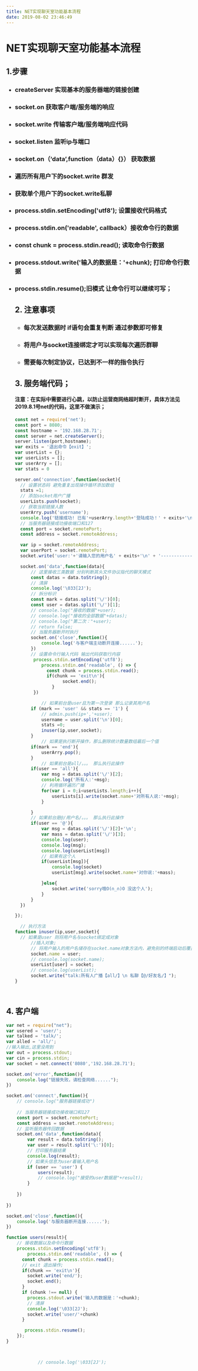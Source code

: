 ```yaml
---
title: NET实现聊天室功能基本流程
date: 2019-08-02 23:46:49
---
```

# NET实现聊天室功能基本流程

## 1.步骤

* ### createServer 实现基本的服务器端的链接创建

* ### socket.on 获取客户端/服务端的响应

* ### socket.write 传输客户端/服务端响应代码

* ### socket.listen 监听ip与端口

* ### socket.on（‘data’,function（data）{}） 获取数据

* ### 遍历所有用户下的socket.write 群发

* ### 获取单个用户下的socket.write私聊

* ### process.stdin.setEncoding('utf8'); 设置接收代码格式

* ### process.stdin.on('readable', callback）接收命令行的数据

* ### const chunk = process.stdin.read(); 读取命令行数据

* ### process.stdout.write('输入的数据是：'+chunk); 打印命令行数据

* ### process.stdin.resume();旧模式 让命令行可以继续可写；

  ## 2. 注意事项

  * ### 每次发送数据时 if语句会重复判断 通过参数即可修复

  * ### 将用户与socket连接绑定才可以实现每次遍历群聊

  * ### 需要每次制定协议，已达到不一样的指令执行

  ## 3. 服务端代码；

  #### 注意：在实际中需要进行心跳，以防止运营商网络超时断开，具体方法见2019.8.1号net的代码，这里不做演示；

  ```js
  const net = require('net');
  const port = 8080;
  const hostname = '192.168.28.71';
  const server = net.createServer();
  server.listen(port,hostname);
  var exits = '退出命令【exit】';
  var userList = {};
  var userLists = [];
  var userArry = [];
  var stats = 0
  
  server.on('connection',function(socket){
  	// 设置状态码 避免重复出现操作循环添加数组
  	stats =1;
  	// 添加socket用户广播
  	userLists.push(socket);
  	// 获取当前链接人数
  	userArry.push('username');
  	console.log('链接成功! 已有'+userArry.length+'登陆成功！' + exits+'\n');
  	// 当服务器链接成功接收端口和127
  	const port = socket.remotePort;
  	const address = socket.remoteAddress;
  
  	var ip = socket.remoteAddress;
  	var userPort = socket.remotePort;
  	socket.write('user:'+'请输入您的用户名' + exits+'\n' + '-----------------INSRER INTO--------------------');
  
  	socket.on('data',function(data){
  		// 这里接收三类数据 分别判断其头文件协议指代的聊天模式
  		const datas = data.toString();
  		// 清屏
  		console.log('\033[2J');
  		// 拆分标识
  		const mark = datas.split('\/')[0];
  		const user = datas.split('\/')[1];
  		// console.log("接收的数据"+user);
  		// console.log("接收的全部数据"+datas);
  		// console.log("第二次："+user);
  		// return false;
  		// 当服务器断开时执行
  		socket.on('close',function(){
  			console.log('与客户端主动断开连接......');
  		})
  		// 设置命令行输入代码 输出代码获取行内容
  		 process.stdin.setEncoding('utf8');
  			process.stdin.on('readable', () => {
  			  const chunk = process.stdin.read();
  			  if(chunk == 'exit\n'){
  	 			 	socket.end();
  	 			}
  		 })
  
  			// 如果前台是user且为第一次登录 那么记录其用户名
  		if (mark == 'user' && stats == '1') {
  			// admin.push(ip+','+user);
  			username = user.split('\n')[0];
  			stats =0;
  			inuser(ip,user,socket);
  		}	
  			// 如果是执行断开操作，那么删除统计数量数组最后一个值
  		if(mark == 'end'){
  			userArry.pop();
  		}
  			// 如果前台是all/。。。 那么执行此操作
  		if(user == 'all'){
  			var msg = datas.split('\/')[2];
  			console.log('所有人:'+msg);
  			// 利用循环遍历广播
  			for(var i = 0;i<userLists.length;i++){
  				userLists[i].write(socket.name+'对所有人说:'+msg);
  			}
  
  		}
  		// 如果前台是@/用户名/。。。 那么执行此操作
  		if(user == '@'){
  			var msg = datas.split('\/')[2]+'\n';
  			var mass = datas.split('\/')[3];
  			console.log(user);
  			console.log(msg);
  			console.log(userList[msg])
  			// 如果有这个人
  			if(userList[msg]){
  				console.log(socket)
  				userList[msg].write(socket.name+'对你说:'+mass);
  
  			}else{
  				socket.write('sorry哦O(∩_∩)O 没这个人');
  			}
  		}
  	})
  
  });
  
  	// 执行方法
  function inuser(ip,user,socket){
  	// 如果是user 则将用户名与socket绑定成对象
  		//插入对象;
  		// 将用户输入的用户名储存在socket.name对象方法内，避免别的终端启动后覆盖原值
  		socket.name = user;
  		// console.log(socket.name);
  		userList[user] = socket;
  		// console.log(userList);
  		socket.write("talk:所有人广播【all/】\n 私聊【@/好友名/】");
  }
  
  
  
  
  ```

  

## 4. 客户端

```js
var net = require("net");
var usered = 'user/';
var talked = 'talk/';
var alled = 'all/';
//输入输出,这里没用到
var out = process.stdout;
var cin = process.stdin;
var socket = net.connect('8080','192.168.28.71');

socket.on('error',function(){
	console.log("链接失败，请检查网络......");
})

socket.on('connect',function(){
	// console.log("服务器链接成功")
	
	// 当服务器链接成功接收端口和127
	const port = socket.remotePort;
	const address = socket.remoteAddress;
	// 监听服务器传回数据
	socket.on('data',function(data){
		var result = data.toString();
		var user = result.split('\:')[0];
		// 打印服务器结果
		console.log(result);
		// 如果头信息为user着输入用户名
		if (user == 'user') {
			users(result);
			// console.log("接受的user数据是"+result);
		}
		
	})
	
})

socket.on('close',function(){
	console.log('与服务器断开连接......');
})

function users(result){
	// 接收数据以及命令行数据
	process.stdin.setEncoding('utf8');
		process.stdin.on('readable', () => {
	  const chunk = process.stdin.read();
	  // exit 退出操作;
	  if(chunk == 'exit\n'){
	  	socket.write('end/');
	  	socket.end();
	  }
	  if (chunk !== null) {
	    process.stdout.write('输入的数据是：'+chunk);
	    // 清屏
		console.log('\033[2J');
	    socket.write('user/'+chunk)
	  }

	   process.stdin.resume();
	});
}



			// console.log('\033[2J');

```

